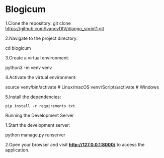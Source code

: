 # Blogicum
1.Clone the repository:
git clone https://github.com/IvanovDIV/django_sprint1.git

2.Navigate to the project directory:

cd blogicum

3.Create a virtual environment:

python3 -m venv venv

4.Activate the virtual environment:

source venv/bin/activate # Linux/macOS
venv\Scripts\activate # Windows

5.Install the dependencies:

`pip install -r requirements.txt`

Running the Development Server

1.Start the development server:

python manage.py runserver

2.Open your browser and visit <b>http://127.0.0.1:8000/</b> to access the application.
